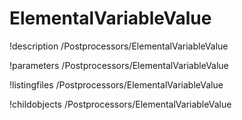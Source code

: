 <!-- MOOSE Documentation Stub: Remove this when content is added. -->

# ElementalVariableValue
!description /Postprocessors/ElementalVariableValue

!parameters /Postprocessors/ElementalVariableValue

!listingfiles /Postprocessors/ElementalVariableValue

!childobjects /Postprocessors/ElementalVariableValue
